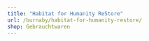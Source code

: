 ```yaml
---
title: "Habitat for Humanity ReStore"
url: /burnaby/habitat-for-humanity-restore/
shop: Gebrauchtwaren
---
```


